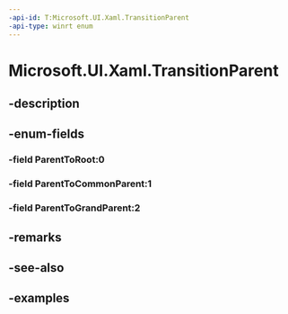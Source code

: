 ```yaml
---
-api-id: T:Microsoft.UI.Xaml.TransitionParent
-api-type: winrt enum
---
```


# Microsoft.UI.Xaml.TransitionParent

<!--
public enum TransitionParent
-->


## -description

## -enum-fields

### -field ParentToRoot:0

### -field ParentToCommonParent:1

### -field ParentToGrandParent:2

## -remarks

## -see-also

## -examples


